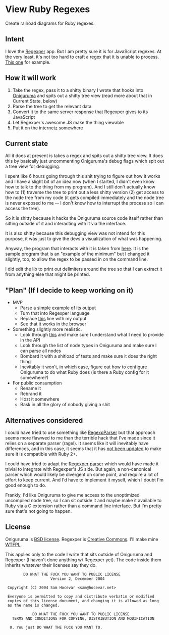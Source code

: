 # View Ruby Regexes

Create railroad diagrams for Ruby regexes.

## Intent
I love the [Regexper](http://www.regexper.com/#%2Fa%5Bbc%5Dd%2F) app.
But I am pretty sure it is for JavaScript regexes.
At the very least, it's not too hard to craft a regex that
it is unable to process.
[This one](https://github.com/ruby/ruby/blob/92089610b617fc07084d03f24a3e58a40639e5ce/lib/shellwords.rb#L73)
for example.

## How it will work
1. Take the regex, pass it to a shitty binary I wrote that hooks into [Oniguruma](http://www.geocities.jp/kosako3/oniguruma/) and spits out a shitty tree view (read more about that in Current State, below)
2. Parse the tree to get the relevant data
3. Convert it to the same server response that Regexper gives to its JavaScript
4. Let Regexper's awesome JS make the thing viewable
5. Put it on the internetz somewhere

## Current state
All it does at present is takes a regex and spits out a shitty tree view.
It does this by basically just uncommenting Oniguruma's debug flags
which spit out a tree view for debugging.

I spent like 6 hours going through this shit trying to figure out how it works
and I have a slight bit of an idea now (when I started, I didn't even
know how to talk to the thing from my program). And I still don't actually
know how to (1) traverse the tree to print out a less shitty version
(2) get access to the node tree from my code (it gets compiled immediately
and the node tree is never exposed to me -- I don't know how to interrupt
the process so I can access the tree).

So it is shitty because it hacks the Oniguruma source code itself rather than
sitting outside of it and interacting with it via the interface.

It is also shitty because this debugging view was not intend for this purpose,
it was just to give the devs a visualization of what was happening.

Anyway, the program that interacts with it is taken from
[here](http://www.geocities.jp/kosako3/oniguruma/sample/simple.c).
It is the sample program that is an "example of the minimum"
but I changed it slightly, too, to allow the regex to be passed
in on the command line.

I did edit the lib to print out delimiters around the tree
so that I can extract it from anything else that might be printed.

## "Plan" (If I decide to keep working on it)
* MVP
  * Parse a simple example of its output
  * Turn that into Regexper language
  * Replace [this](https://github.com/javallone/regexper/blob/caa8c03d9127c0c7db1139299c7f756f6edeff80/config.ru#L39) line with my output
  * See that it works in the browser
* Something slightly more realistic.
  * Look through [this](https://github.com/javallone/regexper/blob/caa8c03d9127c0c7db1139299c7f756f6edeff80/lib/regexper/modules.rb) and make sure I understand what I need to provide in the API
  * Look through the list of node types in Oniguruma and make sure I can parse all nodes
  * Bombard it with a shitload of tests and make sure it does the right thing
  * Inevitably it won't, in which case, figure out how to configure Oniguruma to do what Ruby does (is there a Ruby config for it somewhere?)
* For public consumption
  * Rename it
  * Rebrand it
  * Host it somewhere
  * Bask in all the glory of nobody giving a shit

## Alternatives considered
I could have tried to use something like [RegexpParser](http://rubygems.org/gems/regexp_parser)
but that approach seems more flawwed to me than the terrible hack that I've made
since it relies on a separate parser (ragel).
It seems like it will inevitably have differences, and in this case, it seems that
it has [not been updated](https://github.com/ammar/regexp_parser/commit/2c8c1cc524a9ed5797d8a3d5acc09c66b6735ffc)
to make sure it is compatible with Ruby 2+.

I could have tried to adapt the [Regexper parser](https://github.com/javallone/regexper/blob/caa8c03d9127c0c7db1139299c7f756f6edeff80/lib/regexper_parser.treetop)
which would have made it trivial to integrate with Regexper's JS side.
But again, a non-canonical parser which would likely be divergent on some point,
and require a lot of effort to keep current.
And I'd have to implement it myself, which I doubt I'm good enough to do.

Frankly, I'd like Oniguruma to give me access to the unoptimized uncompiled node
tree, so I can sit outside it and maybe make it available to Ruby via a C extension
rather than a command line interface. But I'm pretty sure that's not going to happen.

## License
Oniguruma is [BSD license](https://en.wikipedia.org/wiki/BSD_License#4-clause_license_.28original_.22BSD_License.22.29).
Regexper is [Creative Commons](http://creativecommons.org/licenses/by-nc-sa/3.0/).
I'll make mine [WTFPL](http://www.wtfpl.net/).

This applies only to the code I write that sits outside of Oniguruma and Regexper (I haven't done anything w/ Regexper yet).
The code inside them inherits whatever their licenses say they do.


```
        DO WHAT THE FUCK YOU WANT TO PUBLIC LICENSE
                    Version 2, December 2004

 Copyright (C) 2004 Sam Hocevar <sam@hocevar.net>

 Everyone is permitted to copy and distribute verbatim or modified
 copies of this license document, and changing it is allowed as long
 as the name is changed.

            DO WHAT THE FUCK YOU WANT TO PUBLIC LICENSE
   TERMS AND CONDITIONS FOR COPYING, DISTRIBUTION AND MODIFICATION

  0. You just DO WHAT THE FUCK YOU WANT TO.
```
